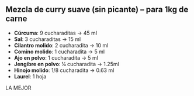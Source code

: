 ## Mezcla de curry suave (sin picante) – para 1kg de carne

- **Cúrcuma**: 9 cucharaditas → 45 ml
- **Sal**: 3 cucharaditas → 15 ml
- **Cilantro molido**: 2 cucharadita → 10 ml
- **Comino molido**: 1 cucharadita → 5 ml
- **Ajo en polvo**: 1 cucharadita → 5 ml
- **Jengibre en polvo**: ¼ cucharadita → 1.25ml 
- **Hinojo molido**: 1/8 cucharadita → 0.63 ml
- **Laurel**: 1 hoja

LA MEJOR 
